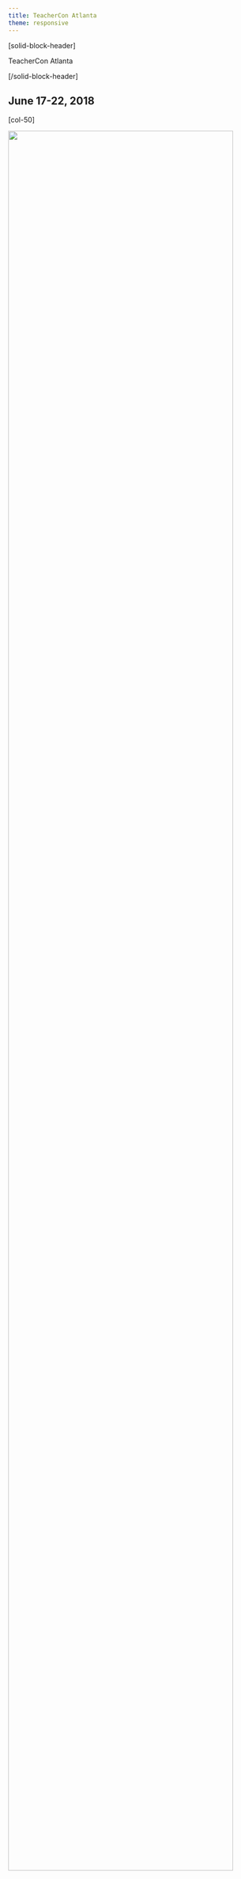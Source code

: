 ```yaml
---
title: TeacherCon Atlanta
theme: responsive
---
```

<a id="top"></a>

[solid-block-header]

TeacherCon Atlanta

[/solid-block-header]
## June 17-22, 2018

[col-50]

<p align="left"><img src="/images/ATL.jpg" width="95%"></p> 

[/col-50]

[col-50]

## **What is TeacherCon?**

TeacherCon is an intensive, hands-on, in-person workshop providing foundational experiences with computer science and the Code.org suite of tools. The five-day workshop is the primary capacity building experience for educators gearing up to teach their first year of CS Discoveries or CS Principles. 

Over the course of the week, you will join with hundreds of teachers from across the country to explore the curriculum and tools, consider and experiment with specific classroom management and teaching strategies, and build a local community with teachers who are also implementing Code.org courses.

[/col-50]

<div style="clear: both;"></div>

<hr/>

## **Travel, Hotel, and Conference Expense Information**

<details>
<summary>**Hotel Information**</summary>
  <p>
  <br>
TeacherCon accomodations as well as all conference sessions will take place at:

<a href="http://www.starwoodhotels.com/sheraton/property/photos/gallery.html?propertyID=1144", target=_"blank">Sheraton Atlanta Downtown</a>
<br> 165 Courtland Street NE
<br> Atlanta, GA 30303
  
</p>
</details>

<details>
<summary>**Should I book my own travel to TeacherCon?**</summary>
  <p>
  <br>
  **Please DO NOT make travel or lodging arrangements before we send you travel booking details.** You will receive an email from us approximately seven weeks ahead of your scheduled TeacherCon with detailed information about how to book your flight through our travel system, Egencia. 
  
We also have a room set aside for you at our conference hotel, so you don’t need to make a reservation.

</p>
</details>

<details>
<summary>**What if I choose to drive to TeacherCon?**</summary>
  <p>
  <br>
If you choose to drive to TeacherCon instead of fly, and are driving over 25 miles one-way, you will receive a $150 gift card to help cover the cost of mileage. For those who choose to carpool with another attendee, please note that only one gift card will be provided per vehicle. **No additional reimbursements will be provided for driving**.
</p>
</details>

<details>
<summary>**Will I need additional transportation once I arrive at TeacherCon?**</summary>
  <p>
  <br>
You will not need to rent a vehicle while at TeacherCon since all conference sessions and meals will take place on site at the hotel. If your Regional Event is off-site, transportation options will be provided. If you are flying, you will need to arrange your own transportation to and from the airport (ex: SuperShuttle, ride share or taxi). Plan to pay for this upfront but we will provide you a gift card that will cover the cost once you register at the conference. (see expenses covered for details, below).
</p>
</details>

<details>
<summary>**Can I share a ride from the airport to the hotel with fellow TeacherCon attendees?**</summary>
  <p>
  <br>
For privacy reasons, Code.org is not able to share attendee contact information, but you're welcome to meet up with each other at the airport and ride together to the hotel. If you'd like to share a ride, our suggestion is to join a group meeting every 30 minutes between 10 am and 4:30 pm at any of the <a href="http://www.atl.com/rideshare" target=_"blank">rideshare pickup locations at ATL Hartsfield-Jackson</a>. Then order a taxi, Uber, or Lyft together. **Please note that Code.org staff will not be at the meeting location.** When you get to the pickup location, make sure to ask others nearby if they are part of TeacherCon.
</p> 
</details>

<details>
<summary>**What expenses are covered during TeacherCon?**</summary>
  <p>
  <br>
Code.org will pay for relevant travel, accommodation and meal expenses for your summer conference. 

**These include:**

* Flights to and from your assigned TeacherCon Location **OR** a $150 gift card for attendees driving over 25 miles one-way.
* A room for you at the hotel -- No need to make a reservation, we have booked this for you!
* Catered breakfast, lunch, and snacks, Monday through Friday; dinner on Sunday and Wednesday

All participants will receive a $300 gift card upon their registration at the conference cover any additional expenses such as meals we do not provide, and other travel-related incidentals such as baggage fees, parking, taxis, public transportation, etc. No additional reimbursements will be provided to attendees or districts.
</p>
</details>

## **What to Bring**
<details>
  <summary>**What kinds of clothing should I pack?**</summary>
  <p>
  <br>
We encourage **business casual** attire during TeacherCon. All our conference sessions are indoors, and air conditioning is usually cool in hotels. We recommend that you bring layers if you get cold easily in air conditioned rooms. You can expect outside temperatures to be quite warm during the day. If you plan to venture outdoors during your free time, be sure to check the local forecast and plan accordingly!
</p>
</details>

<details>
<summary>**What devices will I need to bring?**</summary>
  <p>
  <br>
**Don't forget to bring your own laptop/Chromebook and charger, as well as any adapters.** If you’re bringing a school or district owned laptop/Chromebook, please make sure you have administrator permissions.

_At this time, our CS Discoveries and Principles courses are not optimized for tablets, so **we do not recommend bringing a tablet as your primary device** to this event._

Please note that Code.org will not have extra devices on hand for participants to borow.

</p>
</details>

## **Agenda**
<details>
  <summary>**Schedule for the Week**</summary>
  <p>
<p align="left"><img src="/images/teachercon-schedule.png" width="80%"></p>

</p>
</details>

<details>
<summary>**Will I have any free time?**</summary>
  <p>
  <br>
Of course! Sessions end each day at 4:30pm, which leaves plenty of time in the evenings to explore the area and spend time with the folks you meet throughout the day. In addition, we ask that you join our Sunday and Wednesday evening events, as these are important opportunities to connect with your fellow educators and build community. Otherwise, your evenings are free!
</p>
</details>

<details>
<summary>**What if I can't attend for the full week?**</summary>
  <p>
  <br>
We expect you to attend for the full conference. Make plans to be with us from Registration on Sunday afternoon through the Closing Ceremonies on Friday afternoon to ensure that you receive the full training experience. We would love to have local teachers join us for registration and the Kick-Off dinner on Sunday evening. If you are not able to attend the dinner on Sunday evening, please plan to join us Monday morning by 8:00am to have time to register before sessions begin at 8:30am. If you have any concerns, please let us know at
[teacher@code.org](mailto:teacher@code.org).
</p>
</details>

<a id="previous"></a>
## **Previous Email Updates**
We will update this section as emails are sent for this event.

<a href="http://go.pardot.com/webmail/153401/389422696/f7e01395f2e5bb7f0cc319f4106346c043330c5b5b064af9cd862fed315c3da9", target=_"blank">Email 1 - Book your travel to Code.org's TeacherCon!</a>

<a href="http://go.pardot.com/webmail/153401/405632502/532ffc3eb36dd204cd978e5d0b5b8547187369e86e085555049f6891eb2c6536", target=_"blank">Email 2 - Prepare for TeacherCon: Complete your pre-work (CS Discoveries)</a>

<a href="http://go.pardot.com/webmail/153401/405632502/532ffc3eb36dd204cd978e5d0b5b8547187369e86e085555049f6891eb2c6536", target=_"blank">Email 2 - Prepare for TeacherCon: Complete your pre-work (CS Principles)</a>

<a href="http://go.pardot.com/webmail/153401/414335722/f7e01395f2e5bb7f0cc319f4106346c043330c5b5b064af9cd862fed315c3da9", target=_"blank">Email 3 - 1-week to TeacherCon: Complete your pre-survey!</a>

<a id="prework"></a>
## **Pre-work**
<details>
<summary>**CS Discoveries**</summary>
 <p>
 <br>
**Check out the CS Discoveries Curriculum Guide (20 min)**<br>
The <a href="https://docs.google.com/document/d/1hzG2yKUrvXKGq_ee0E1fAyxbzRL_8-bbldgyLG7m_X4/edit#", target=_"blank">2018-19 Curriculum Guide for CS Discoveries</a> is an important resource that contains information about the classroom and student practices that flow throughout the course, overviews of each unit, descriptions of the tools used throughout the course, implementation considerations, and more! To prepare for TeacherCon, we recommend that you review the following sections:

* **Code.org Values and Philosophy (pages 2-3):** Our values permeate and drive the creation of every lesson we write. When we design learning experiences, we draw from a variety of teaching and learning strategies all with the goal of constructing an equitable and engaging learning environment.
* **Instructional Strategies (pages 4-9):** We believe the instructional strategies listed in this section support a positive classroom culture and ultimately student learning.
* **Problem Solving Process (page 12):** Our Problem Solving Process is a tool for structured problem solving that we have woven throughout the entire course to promote student growth and development.
* **Curriculum Overview and Goals (page 13-14):** Learn more about what’s going on in the curriculum and what we hope students will learn throughout the year.

**Get a sneak preview of your week at TeacherCon! (2 min)**<br>
We're so excited to meet you in a few short weeks. [Visit our schedule](https://code.org/files/2018-TCSchedule-CSD.pdf) for CS Discoveries teachers to get a sense of how we'll spend our time together.

**Sign up to receive conference updates directly to your phone (2 min - _Optional_)**<br>
We will be using Remind to send general event updates while we’re in Atlanta. Remind is a messaging tool that helps us keep in touch with you via text message or the free Remind app without requiring you to give us any of your personal information. 

<a href="http://remind.com/join/codeorgatl", target=_"blank">Click here</a> to receive reminders about TeacherCon Atlanta. Please note that this is not the only way we will communicate important conference updates and that this step is completely optional.
<br>
</details>

<details>
<summary>**CS Principles**</summary>
 <p>
 <br>
**Check out the CS Principles Curriculum Guide (15 min)**<br>
The <a href="https://docs.google.com/document/d/1COu_fLJmAB4TAwvz1OC8G6mezYQ4T3Oift1pARKIs90/edit#", target=_"blank">2018-19 Curriculum Guide for CS Principles</a> is an important resource that contains information about the classroom and student practices that flow throughout the course, overviews of each unit, descriptions of the tools used throughout the course, implementation considerations, and more! To prepare for your workshop, we recommend that you review the following sections:

* **Code.org Values and Philosophy (pages 2-3):** Our values permeate and drive the creation of every lesson we write. When we design learning experiences, we draw from a variety of teaching and learning strategies all with the goal of constructing an equitable and engaging learning environment.
* **Instructional Strategies (pages 4-9):** We believe the instructional strategies listed in this section support a positive classroom culture and ultimately student learning.
* **Curriculum Overview and Goals (page 11):** Learn more about what’s going on in the curriculum and what we hope your students will learn throughout the year.

**Dive into AP CS Principles! (45 min)** <br>
Watch this required <a href="https://apcentral.collegeboard.org/courses/ap-computer-science-principles/course/course-overview-modules-teachers", target=_"blank">series of videos</a> from the College Board for useful context about how AP CS Principles, came to be, the goals of the course, and how it was constructed. Note: if you don’t plan to teach this as an AP course, that’s ok! We still recommend watching most of the videos, and skipping sections 3 (Assessment) and 5 (AP Course Audit).

**Get a sneak preview of your week (2 min)**<br>
We’re so excited to meet you in a few short weeks. [Visit our schedule](https://code.org/files/2018-TCSchedule-CSP.pdf) for CS Principles teachers to get a sense of how we’ll spend our time together. 

**Sign up to receive conference updates directly to your phone (2 min - _Optional_)**<br>
We will be using Remind to send general event updates while we’re in Atlanta. Remind is a messaging tool that helps us keep in touch with you via text message or the free Remind app without requiring you to give us any of your personal information. 

<a href="http://remind.com/join/codeorgatl", target=_"blank">Click here</a> to receive reminders about TeacherCon Atlanta. Please note that this is not the only way we will communicate important conference updates and that this step is completely optional.
</details>

## **Contact Us**
Check out our <a href="https://docs.google.com/document/d/1kyf-LMuqZx3Jne-q-Ce8MOaWJQm67VekO_kYKr9EFPQ/edit#", target=_"blank">FAQ's!</a>

Still can't find what you're looking for? Email us at: [teacher@code.org](mailto:teacher@code.org). 


[**Back to the top**](#top)
<br/>

  
